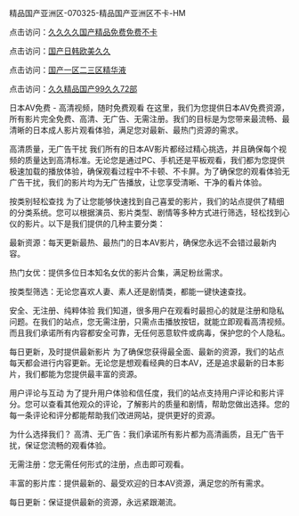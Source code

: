 
精品国产亚洲区-070325-精品国产亚洲区不卡-HM


点击访问：<a href="https://bered.pages.dev/">久久久久国产精品免费免费不卡</a>

点击访问：<a href="https://rtj-3zo.pages.dev/">国产日韩欧美久久</a>

点击访问：<a href="https://vassv.pages.dev/">国产一区二三区精华液</a>

点击访问：<a href="https://https://vassv.pages.dev/">久久精品国产99久久72部</a>


日本AV免费 - 高清视频，随时免费观看
在这里，我们为您提供日本AV免费资源，所有影片完全免费、高清、无广告、无需注册。我们的目标是为您带来最流畅、最清晰的日本成人影片观看体验，满足您对最新、最热门资源的需求。

高清质量，无广告干扰
我们所有的日本AV影片都经过精心挑选，并且确保每个视频的质量达到高清标准。无论您是通过PC、手机还是平板观看，我们都为您提供极速加载的播放体验，确保观看过程中不卡顿、不卡屏。为了确保您的观看体验无广告干扰，我们的影片均为无广告播放，让您享受清晰、干净的看片体验。

按类别轻松查找
为了让您能够快速找到自己喜爱的影片，我们的站点提供了精细的分类系统。您可以根据演员、影片类型、剧情等多种方式进行筛选，轻松找到心仪的影片。以下是我们提供的几种主要分类：

最新资源：每天更新最热、最热门的日本AV影片，确保您永远不会错过最新内容。

热门女优：提供多位日本知名女优的影片合集，满足粉丝需求。

按类型筛选：无论您喜欢人妻、素人还是剧情类，都能一键快速查找。

安全、无注册、纯粹体验
我们知道，很多用户在观看时最担心的就是注册和隐私问题。在我们的站点，您无需注册，只需点击播放按钮，就能立即观看高清视频。而且我们承诺所有内容都安全可靠，无任何恶意软件或病毒，保护您的个人隐私。

每日更新，及时提供最新影片
为了确保您获得最全面、最新的资源，我们的站点每天都会进行内容更新。无论您是想观看经典的日本AV，还是追求最新的日本影片，我们都能为您提供最丰富的资源。

用户评论与互动
为了提升用户体验和信任度，我们的站点支持用户评论和影片评分。您可以查看其他观众的评论，了解影片的质量和剧情，帮助您做出选择。您的每一条评论和评分都能帮助我们改进网站，提供更好的资源。

为什么选择我们？
高清、无广告：我们承诺所有影片都为高清画质，且无广告干扰，保证您流畅的观看体验。

无需注册：您无需任何形式的注册，点击即可观看。

丰富的影片库：提供最新的、最受欢迎的日本AV资源，满足您的所有需求。

每日更新：保证提供最新的资源，永远紧跟潮流。



<span style="display:none;">[Canonical link](https://github.com/junlin20270703/ascdd7 ）</span>
